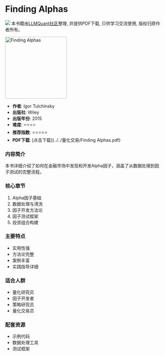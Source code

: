 # Finding Alphas

![](https://fastly.jsdelivr.net/gh/bucketio/img3@main/2024/09/04/1725464231869-e0b2f727-2a0f-4270-bf6c-31ddc350426a.gif)
本书籍由[LLMQuant社区](https://llmquant.com/)整理, 并提供PDF下载, 只供学习交流使用, 版权归原作者所有。

<img src="cover.jpg" alt="Finding Alphas" width="200"/>

- **作者**: Igor Tulchinsky
- **出版社**: Wiley
- **出版年份**: 2015
- **难度**: ⭐⭐⭐⭐
- **推荐指数**: ⭐⭐⭐⭐⭐
- **PDF下载**: [点击下载](../../量化交易/Finding Alphas.pdf)

### 内容简介
本书详细介绍了如何在金融市场中发现和开发Alpha因子，涵盖了从数据处理到因子测试的完整流程。

### 核心章节
1. Alpha因子基础
2. 数据处理与清洗
3. 因子开发方法论
4. 因子测试框架
5. 投资组合构建

### 主要特点
- 实用性强
- 方法论完整
- 案例丰富
- 实践指导详细

### 适合人群
- 量化研究员
- 因子开发者
- 策略研究员
- 量化交易员

### 配套资源
- 示例代码
- 数据处理工具
- 测试框架
